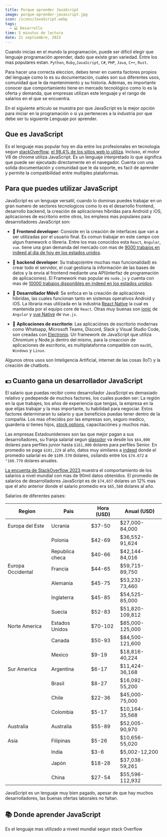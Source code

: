```yaml
---
title: Porque aprender JavaScript
image: porque-aprender-javascript.jpg
icon: /icons/JavaScript.webp
tags:
  - 💻 Desarrollo
time: 5 minutos de lectura
date: 21 septiembre, 2023
---
```


Cuando inicias en el mundo la programación, puede ser dificil elegir que lenguaje programación aprender, dado que existe gran variedad. Entre los mas populares estan. `Python`, `Ruby`,`JavaScript`, `C#`, `PHP`, `Java`, `C++`, `Rust`.

Para hacer una correcta eleccion, debes tener en cuenta factores propios del lenguaje como lo es su documentación, cuales son sus diferentes usos, comunidad que le da mantenimiento y su historia. Ademas, es importante conocer que comportamiento tiene en mercado tecnológico como lo es la oferta y demanda, que empresas utilizan este lenguaje y el rango de salarios en el que se encuentra.

En el siguiente articulo se muestra por que JavaScript es la mejor opción para iniciar en la programación o si ya perteneces a la industria por que debe ser tu siguiente Lenguaje por aprender.

## Que es JavaScript

Es el lenguaje mas popular hoy en dia entre los profesionales en tecnologia segun [stackOverflow](https://survey.stackoverflow.co/2023/#technology-most-popular-technologies), [el 98.4% de los sitios web lo utiliza](https://w3techs.com/technologies/details/cp-javascript). Incluso, el motor V8 de chrome utiliza JavaScript. Es un lenguaje interpretado lo que significa que puede ser ejecutado directamente en el navegador. Cuenta con una solida documentación y comunidad que le da soporte, es facil de aprender y permite la compatibilidad entre multiples plataformas.

## Para que puedes utilizar JavaScript

JavaScript es un lenguaje versatil, cuando lo dominas puedes trabajar en un gran numero de sectores tecnologicos como lo es el desarrollo frontend, desarrollo backend, la creación de aplicaciones hibridas para Android y iOS, aplicaciones de escritorio entre otros, los empleos mas populares para desarrolladores JavaScript son:

- 🔹 **Frontend developer**: Consiste en la creación de interfaces que van a ser utilizadas por el usuario final. Es comun trabajar en este campo con algun framework o libreria. Entre los mas conocidos esta `React`, `Angular`, `vue`. tiene una gran demanda del mercado con mas de [9000 trabajos en indeed al dia de hoy en los estados unidos](https://www.indeed.com/jobs?q=front+end+developer&l=United+States).

- 🔹 **backend developer**: Su trabajo(entre muchas mas funcionalidad) es crear todo el servidor, el cual gestiona la información de las bases de datos y la envia al frontend mediante una API(interfaz de programación de aplicaciones). El Framework mas popular es `node.js` y cuenta con mas de [10000 trabajos disponibles en indeed en los estados unidos](https://www.indeed.com/jobs?q=node.js&l=United+States).

- 🔹 **Desarrollador Móvil**: Se enfoca en la creación de aplicaciónes hibridas, las cuales funcionan tanto en sistemas operativos Android y iOS. La libraria mas utilizada en la industria [React Native](https://reactnative.dev/) la cual es mantenida por el equipo core de `React`. Otras muy buenas son [ionic](https://ionicframework.com/) de `Angular` y [vue Native](https://vue-native.io/) de `Vue.js`.

- 🔹 **Aplicaciones de escritorio**: Las aplicaciónes de escritorio modernas como Whatsapp, Microsoft Teams, Discord, Slack y Visual Studio Code, son creadas con [Electronjs](https://www.electronjs.org/). Un framework de JavaScript que utiliza Chromium y Node.js dentro del mismo, para la creaccion de aplicaciones de escritorio, es multiplataforma compatible con `macOS`, `Windows` y `Linux`.

Algunos otros usos son Inteligencia Artificial, internet de las cosas (IoT) y la creación de chatbots.

## 💵 Cuanto gana un desarrollador JavaScript

El salario que puedas recibir como desarrollador JavaScript es demasiado relativo y pedepende de muchos factores, los cuales pueden ser: La región en la que trabajes, los años de experiencia que tengas, la empresa en la que elijas trabajar y la mas importante, tu habilidad para negociar. Estos factores determinaran tu salario y que beneficios puedas tener dentro de la compañia. Los mas ofrecidos por las empresas son, seguro medico, guarderia si tienes hijos, [stock options](https://www.investopedia.com/terms/s/stockoption.asp), capacitaciónes y muchos más.


Las empresas Estadounidenses son las que mejor pagan a sus desarrolladores, su franja salarial segun [glassdor](https://www.glassdoor.com/Salaries/javascript-developer-salary-SRCH_KO0,20.htm#:~:text=The%20estimated%20total%20pay%20for,salaries%20collected%20from%20our%20users) va desde los `$64,000` dolares para perfiles junior hasta `$161,000` dolares para perfiles Senior. En promedio se paga `$101,229` al año, datos muy similares a [indeed](https://www.indeed.com/career/javascript-developer/salaries) donde el promedio salarial es de `$109.570` dolares, osilando entre los `$74.672` a `"160.779` dolares anuales. 

[La encuenta de StackOverflow 2023](https://survey.stackoverflow.co/2023/)  muestra el comportamiento de los salarios a nivel mundial con mas de 90mil datos obtenidos. El promedio de salarios de desarrolladores JavaScript es de `$74,037` dolares un 12% mas que el año anterior donde el salario promedio era `$65,580` dolares al año. 


Salarios de diferentes paises:

| Region            | Pais            | Hora (USD) | Anual (USD)     |
|-------------------|-----------------|------------|-----------------|
| Europa del Este   | Ucrania         | $37-50     | $27,000-84,000  |
|                   | Polonia         | $42-69     | $36,552-91,624  |
|                   | Republica checa | $40-66     | $42,144-84,016  |
| Europa Occidental | Francia         | $44-65     | $59,715-89,750  |
|                   | Alemania        | $45-75     | $53,232-73,460  |
|                   | Inglaterra      | $45-85     | $54,525-85,000  |
|                   | Suecia          | $52-83     | $51,820-109,812 |
| Norte America     | Estados Unidos  | $70-102    | $85,000-125,000 |
|                   | Canada          | $50-93     | $84,500-121,600 |
|                   | Mexico          | $9-19      | $18,816-40,224  |
| Sur America       | Argentina       | $6-17      | $11,424-36,168  |
|                   | Brasil          | $8-27      | $16,092-55,200  |
|                   | Chile           | $22-36     | $45,000-75,000  |
|                   | Colombia        | $5-17      | $10,164-35,568  |
| Australia         | Australia       | $55-89     | $52,005-90,970  |
| Asia              | Filipinas       | $5-26      | $10,656-55,020  |
|                   | India           | $3-6       | $5,002-12,200   |
|                   | Japón           | $18-28     | $37,038-59,261  |
|                   | China           | $27-54     | $55,596-112,932 |

JavaScript es un lenguaje muy bien pagado, apesar de que hay muchos desarrolladores, las buenas ofertas laborales no faltan.

## 📚 Donde aprender JavaScript

Es el lenguaje mas utilizado a niveel mundial segun stack Overflow
